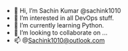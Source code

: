 - 👋 Hi, I’m Sachin Kumar @sachink1010
- 👀 I’m interested in all DevOps stuff.
- 🌱 I’m currently learning Python.
- 💞️ I’m looking to collaborate on ...
- 📫 @Sachink1010@outlook.com

<!---
sachink1010/sachink1010 is a ✨ special ✨ repository because its `README.md` (this file) appears on your GitHub profile.
You can click the Preview link to take a look at your changes.
--->
